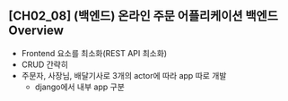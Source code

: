 ## [CH02_08] (백엔드) 온라인 주문 어플리케이션 백엔드 Overview
- Frontend 요소를 최소화(REST API 최소화)
- CRUD 간략히
- 주문자, 사장님, 배달기사로 3개의 actor에 따라 app 따로 개발
  - django에서 내부 app 구분
